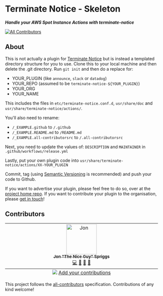 # Terminate Notice - Skeleton

___Handle your AWS Spot Instance Actions with terminate-notice___

<!-- ALL-CONTRIBUTORS-BADGE:START - Do not remove or modify this section -->
[![All Contributors](https://img.shields.io/badge/all_contributors-1-orange.svg?style=flat-square)](#contributors-)
<!-- ALL-CONTRIBUTORS-BADGE:END -->

## About

This is not actually a plugin for [Terminate Notice](https://terminate-notice.github.io)
but is instead a templated directory structure for you to use. Clone this to your local
machine and then delete the .git directory. Run `git init` and then do a replace for:

- YOUR_PLUGIN (like `announce`, `slack` or `datadog`)
- YOUR_REPO (assumed to be `terminate-notice-${YOUR_PLUGIN}`)
- YOUR_ORG
- YOUR_NAME

This includes the files in `etc/terminate-notice.conf.d`, `usr/share/doc` and
`usr/share/terminate-notice/actions/`.

You'll also need to rename:

- `/_EXAMPLE.github` to `/.github`
- `/_EXAMPLE.README.md` to `/README.md`
- `/_EXAMPLE.all-contributorsrc` to `/.all-contributorsrc`

Next, you need to update the values of: `DESCRIPTION` and `MAINTAINER` in `.github/workflows/release.yml`

Lastly, put your own plugin code into `usr/share/terminate-notice/actions/XX-YOUR_PLUGIN`

Commit, tag (using [Semantic Versioning](https://semver.org/) is recommended) and push your code to Github.

If you want to advertise your plugin, please feel free to do so, over at the
[project home repo](https://github.com/terminate-notice/terminate-notice.github.io/). If you want to
contribute your plugin to the organisation, please [get in touch](mailto:jon@sprig.gs)!

## Contributors

<!-- ALL-CONTRIBUTORS-LIST:START - Do not remove or modify this section -->
<!-- prettier-ignore-start -->
<!-- markdownlint-disable -->
<table>
  <tbody>
    <tr>
      <td align="center" valign="top" width="14.28%"><a href="https://jon.sprig.gs/"><img src="https://avatars.githubusercontent.com/u/228671?v=4?s=100" width="100px;" alt="Jon "The Nice Guy" Spriggs"/><br /><sub><b>Jon "The Nice Guy" Spriggs</b></sub></a><br /><a href="https://github.com/terminate-notice/terminate-notice-skeleton/commits?author=JonTheNiceGuy" title="Code">💻</a> <a href="#ideas-JonTheNiceGuy" title="Ideas, Planning, & Feedback">🤔</a> <a href="#plugin-JonTheNiceGuy" title="Plugin/utility libraries">🔌</a> <a href="#tool-JonTheNiceGuy" title="Tools">🔧</a></td>
    </tr>
  </tbody>
  <tfoot>
    <tr>
      <td align="center" size="13px" colspan="7">
        <img src="https://raw.githubusercontent.com/all-contributors/all-contributors-cli/1b8533af435da9854653492b1327a23a4dbd0a10/assets/logo-small.svg">
          <a href="https://all-contributors.js.org/docs/en/bot/usage">Add your contributions</a>
        </img>
      </td>
    </tr>
  </tfoot>
</table>

<!-- markdownlint-restore -->
<!-- prettier-ignore-end -->

<!-- ALL-CONTRIBUTORS-LIST:END -->

This project follows the [all-contributors](https://github.com/all-contributors/all-contributors) specification. Contributions of any kind welcome!